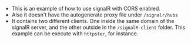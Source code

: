 * This is an example of how to use signalR with CORS enabled.
* Also it doesn't have the autogenerate proxy file under `/signalr/hubs`
* It contains two different clients. One inside the same domain of the signalR server,
and the other outside in the `/signalR-client` folder. This example can be execute with `httpster`,
for instance.
